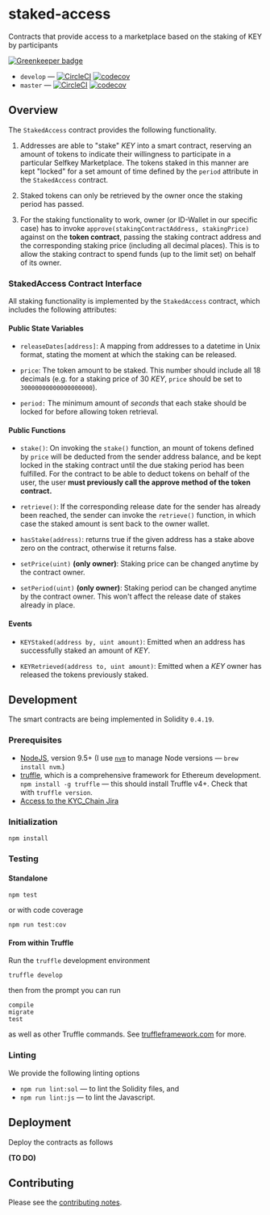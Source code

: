 # staked-access

Contracts that provide access to a marketplace based on the staking of KEY by participants

[![Greenkeeper badge](https://badges.greenkeeper.io/SelfKeyFoundation/staked-access.svg)](https://greenkeeper.io/)

* `develop` — [![CircleCI](https://circleci.com/gh/SelfKeyFoundation/staked-access/tree/develop.svg?style=svg)](https://circleci.com/gh/SelfKeyFoundation/staked-access/tree/develop) [![codecov](https://codecov.io/gh/SelfKeyFoundation/staked-access/branch/develop/graph/badge.svg)](https://codecov.io/gh/SelfKeyFoundation/staked-access)
* `master` — [![CircleCI](https://circleci.com/gh/SelfKeyFoundation/staked-access/tree/master.svg?style=svg)](https://circleci.com/gh/SelfKeyFoundation/staked-access/tree/master) [![codecov](https://codecov.io/gh/SelfKeyFoundation/staked-access/branch/master/graph/badge.svg)](https://codecov.io/gh/SelfKeyFoundation/staked-access)

## Overview

The `StakedAccess` contract provides the following functionality.

1. Addresses are able to "stake" _KEY_ into a smart contract, reserving an amount of tokens to
indicate their willingness to participate in a particular Selfkey Marketplace. The tokens staked in
this manner are kept "locked" for a set amount of time defined by the `period` attribute in the `StakedAccess` contract.

2. Staked tokens can only be retrieved by the owner once the staking period has passed.

3. For the staking functionality to work, owner (or ID-Wallet in our specific case) has to invoke `approve(stakingContractAddress, stakingPrice)` against on the **token contract**, passing the
staking contract address and the corresponding staking price (including all decimal places). This is
to allow the staking contract to spend funds (up to the limit set) on behalf of its owner.

### StakedAccess Contract Interface

All staking functionality is implemented by the `StakedAccess` contract, which includes the
following attributes:

#### Public State Variables

* `releaseDates[address]`: A mapping from addresses to a datetime in Unix format, stating the moment
at which the staking can be released.

* `price`: The token amount to be staked. This number should include all 18 decimals (e.g. for a
  staking price of 30 _KEY_, `price`  should be set to `30000000000000000000`).

* `period:` The minimum amount of _seconds_ that each stake should be locked for before allowing
token retrieval.

#### Public Functions

* `stake()`: On invoking the `stake()` function, an mount of tokens defined by `price` will be
deducted from the sender address balance, and be kept locked in the staking contract until the
due staking period has been fulfilled. For the contract to be able to deduct tokens on behalf of
the user, the user **must previously call the approve method of the token contract.**

* `retrieve()`: If the corresponding release date for the sender has already been reached, the sender
can invoke the `retrieve()` function, in which case the staked amount is sent back to the owner
wallet.

* `hasStake(address)`: returns true if the given address has a stake above zero on the contract, otherwise it returns false.

* `setPrice(uint)` **(only owner)**: Staking price can be changed anytime by the contract
owner.

* `setPeriod(uint)` **(only owner)**: Staking period can be changed anytime by the contract
owner. This won't affect the release date of stakes already in place.

#### Events

* `KEYStaked(address by, uint amount)`: Emitted when an address has successfully staked an amount of
_KEY_.

* `KEYRetrieved(address to, uint amount)`: Emitted when a _KEY_ owner has released the tokens
previously staked.

## Development

The smart contracts are being implemented in Solidity `0.4.19`.

### Prerequisites

* [NodeJS](htps://nodejs.org), version 9.5+ (I use [`nvm`](https://github.com/creationix/nvm) to manage Node versions — `brew install nvm`.)
* [truffle](http://truffleframework.com/), which is a comprehensive framework for Ethereum development. `npm install -g truffle` — this should install Truffle v4+.  Check that with `truffle version`.
* [Access to the KYC_Chain Jira](https://kyc-chain.atlassian.net)

### Initialization

    npm install

### Testing

#### Standalone

    npm test

or with code coverage

    npm run test:cov

#### From within Truffle

Run the `truffle` development environment

    truffle develop

then from the prompt you can run

    compile
    migrate
    test

as well as other Truffle commands. See [truffleframework.com](http://truffleframework.com) for more.

### Linting

We provide the following linting options

* `npm run lint:sol` — to lint the Solidity files, and
* `npm run lint:js` — to lint the Javascript.

## Deployment

Deploy the contracts as follows

**(TO DO)**

## Contributing

Please see the [contributing notes](CONTRIBUTING.md).
